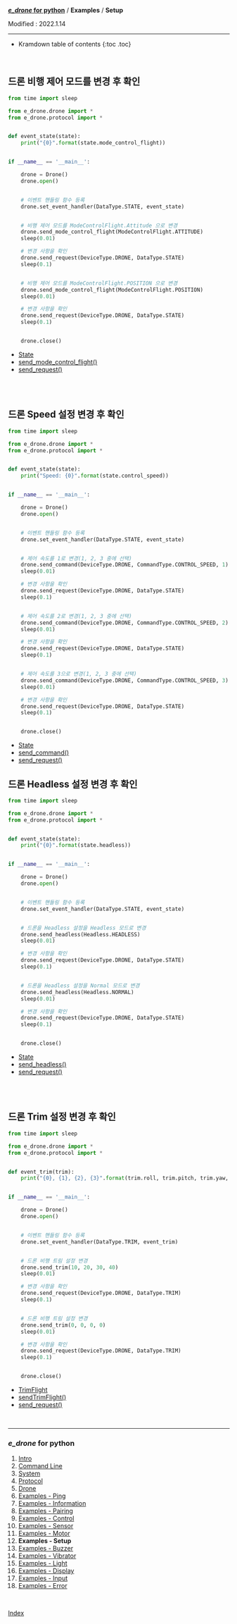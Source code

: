 **[*e_drone* for python](index.md)** / **Examples** / **Setup**

Modified : 2022.1.14

---

* Kramdown table of contents
{:toc .toc}

<br>


<a name="ModeControlFlight"></a>
## 드론 비행 제어 모드를 변경 후 확인

```py
from time import sleep

from e_drone.drone import *
from e_drone.protocol import *


def event_state(state):
    print("{0}".format(state.mode_control_flight))


if __name__ == '__main__':

    drone = Drone()
    drone.open()


    # 이벤트 핸들링 함수 등록
    drone.set_event_handler(DataType.STATE, event_state)


    # 비행 제어 모드를 ModeControlFlight.Attitude 으로 변경
    drone.send_mode_control_flight(ModeControlFlight.ATTITUDE)
    sleep(0.01)

    # 변경 사항을 확인
    drone.send_request(DeviceType.DRONE, DataType.STATE)
    sleep(0.1)


    # 비행 제어 모드를 ModeControlFlight.POSITION 으로 변경
    drone.send_mode_control_flight(ModeControlFlight.POSITION)
    sleep(0.01)

    # 변경 사항을 확인
    drone.send_request(DeviceType.DRONE, DataType.STATE)
    sleep(0.1)


    drone.close()
```

- [State](04_protocol.md#State)
- [send_mode_control_flight()](05_drone.md#send_mode_control_flight)
- [send_request()](05_drone.md#send_request)


<br>
<br>


<a name="Speed"></a>
## 드론 Speed 설정 변경 후 확인

```py
from time import sleep

from e_drone.drone import *
from e_drone.protocol import *


def event_state(state):
    print("Speed: {0}".format(state.control_speed))


if __name__ == '__main__':

    drone = Drone()
    drone.open()


    # 이벤트 핸들링 함수 등록
    drone.set_event_handler(DataType.STATE, event_state)


    # 제어 속도를 1로 변경(1, 2, 3 중에 선택)
    drone.send_command(DeviceType.DRONE, CommandType.CONTROL_SPEED, 1)
    sleep(0.01)

    # 변경 사항을 확인
    drone.send_request(DeviceType.DRONE, DataType.STATE)
    sleep(0.1)


    # 제어 속도를 2로 변경(1, 2, 3 중에 선택)
    drone.send_command(DeviceType.DRONE, CommandType.CONTROL_SPEED, 2)
    sleep(0.01)

    # 변경 사항을 확인
    drone.send_request(DeviceType.DRONE, DataType.STATE)
    sleep(0.1)


    # 제어 속도를 3으로 변경(1, 2, 3 중에 선택)
    drone.send_command(DeviceType.DRONE, CommandType.CONTROL_SPEED, 3)
    sleep(0.01)

    # 변경 사항을 확인
    drone.send_request(DeviceType.DRONE, DataType.STATE)
    sleep(0.1)


    drone.close()
```

- [State](04_protocol.md#State)
- [send_command()](05_drone.md#send_command)
- [send_request()](05_drone.md#send_request)





<a name="Headless"></a>
## 드론 Headless 설정 변경 후 확인

```py
from time import sleep

from e_drone.drone import *
from e_drone.protocol import *


def event_state(state):
    print("{0}".format(state.headless))


if __name__ == '__main__':

    drone = Drone()
    drone.open()


    # 이벤트 핸들링 함수 등록
    drone.set_event_handler(DataType.STATE, event_state)


    # 드론을 Headless 설정을 Headless 모드로 변경
    drone.send_headless(Headless.HEADLESS)
    sleep(0.01)

    # 변경 사항을 확인
    drone.send_request(DeviceType.DRONE, DataType.STATE)
    sleep(0.1)


    # 드론을 Headless 설정을 Normal 모드로 변경
    drone.send_headless(Headless.NORMAL)
    sleep(0.01)

    # 변경 사항을 확인
    drone.send_request(DeviceType.DRONE, DataType.STATE)
    sleep(0.1)


    drone.close()
```

- [State](04_protocol.md#State)
- [send_headless()](05_drone.md#send_headless)
- [send_request()](05_drone.md#send_request)


<br>
<br>


<a name="Trim"></a>
## 드론 Trim 설정 변경 후 확인

```py
from time import sleep

from e_drone.drone import *
from e_drone.protocol import *


def event_trim(trim):
    print("{0}, {1}, {2}, {3}".format(trim.roll, trim.pitch, trim.yaw, trim.throttle))


if __name__ == '__main__':

    drone = Drone()
    drone.open()


    # 이벤트 핸들링 함수 등록
    drone.set_event_handler(DataType.TRIM, event_trim)


    # 드론 비행 트림 설정 변경
    drone.send_trim(10, 20, 30, 40)
    sleep(0.01)

    # 변경 사항을 확인
    drone.send_request(DeviceType.DRONE, DataType.TRIM)
    sleep(0.1)


    # 드론 비행 트림 설정 변경
    drone.send_trim(0, 0, 0, 0)
    sleep(0.01)

    # 변경 사항을 확인
    drone.send_request(DeviceType.DRONE, DataType.TRIM)
    sleep(0.1)


    drone.close()
```

- [TrimFlight](04_protocol.md#TrimFlight)
- [sendTrimFlight()](05_drone.md#sendTrimFlight)
- [send_request()](05_drone.md#send_request)


<br>

---

<h3><i>e_drone</i> for python</H3>

 1. [Intro](01_intro.md)
 2. [Command Line](02_commandline.md)
 3. [System](03_system.md)
 4. [Protocol](04_protocol.md)
 5. [Drone](05_drone.md)
 6. [Examples - Ping](examples_01_ping.md)
 7. [Examples - Information](examples_02_information.md)
 8. [Examples - Pairing](examples_03_pairing.md)
 9. [Examples - Control](examples_04_control.md)
10. [Examples - Sensor](examples_05_sensor.md)
11. [Examples - Motor](examples_06_motor.md)
12. **Examples - Setup**
13. [Examples - Buzzer](examples_08_buzzer.md)
14. [Examples - Vibrator](examples_09_vibrator.md)
15. [Examples - Light](examples_10_light.md)
16. [Examples - Display](examples_11_display.md)
17. [Examples - Input](examples_12_input.md)
18. [Examples - Error](examples_13_error.md)

<br>

[Index](index.md)
